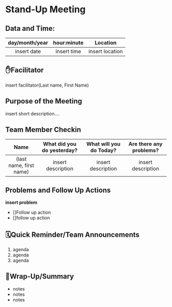 # Stand-Up Meeting

## Data and Time:
| day/month/year | hour:minute | Location |
| :---: | :---: | :---: |
|insert date| insert time | insert location |

## ✋Facilitator
insert facilitator(Last name, First Name)

## Purpose of the Meeting
insert short description....

## Team Member Checkin

| Name | What did you do yesterday? | What will you do Today? | Are there any problems? |
| :---: | :---: | :---: | :---: |
| (last name, first name) |insert description| insert description | insert description |

## Problems and Follow Up Actions
**insert problem**
- []Follow up action
- []follow up action

## 🗓️Quick Reminder/Team Announcements
1. agenda
2. agenda
3. agenda

## 📝Wrap-Up/Summary
- notes
- notes
- notes